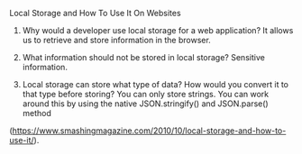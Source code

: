 Local Storage and How To Use It On Websites

1. Why would a developer use local storage for a web application?
It allows us to retrieve and store information in the browser.


2. What information should not be stored in local storage?
Sensitive information.


3. Local storage can store what type of data? How would you convert it to that type before storing?
You can only store strings. You can work around this by using the native JSON.stringify() and JSON.parse() method

(https://www.smashingmagazine.com/2010/10/local-storage-and-how-to-use-it/).